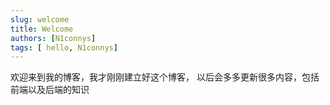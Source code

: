 ```yaml
---
slug: welcome
title: Welcome
authors: [N1connys]
tags: [ hello, N1connys]
---
```

欢迎来到我的博客，我才刚刚建立好这个博客，
以后会多多更新很多内容，包括前端以及后端的知识
